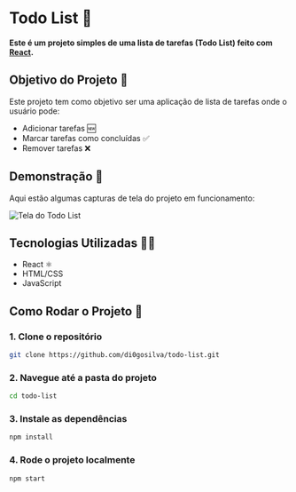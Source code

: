 # Todo List 📝

**Este é um projeto simples de uma lista de tarefas (Todo List) feito com [React](https://reactjs.org/).**

## Objetivo do Projeto 🎯
Este projeto tem como objetivo ser uma aplicação de lista de tarefas onde o usuário pode:
- Adicionar tarefas 🆕
- Marcar tarefas como concluídas ✅
- Remover tarefas ❌

## Demonstração 📸
Aqui estão algumas capturas de tela do projeto em funcionamento:

![Tela do Todo List](sua-imagem-aqui.png)

## Tecnologias Utilizadas 🧑‍💻
- React ⚛️
- HTML/CSS
- JavaScript

## Como Rodar o Projeto 🔧

### 1. Clone o repositório

```bash
git clone https://github.com/di0gosilva/todo-list.git
```

### 2. Navegue até a pasta do projeto

```bash
cd todo-list
```

### 3. Instale as dependências

```bash
npm install
```

### 4. Rode o projeto localmente

```bash
npm start
```
